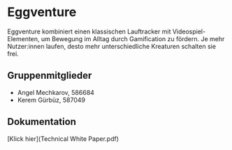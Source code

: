 # Eggventure

Eggventure kombiniert einen klassischen Lauftracker mit Videospiel-Elementen, um Bewegung im Alltag durch Gamification zu fördern. Je mehr Nutzer:innen laufen, desto mehr unterschiedliche Kreaturen schalten sie frei.

## Gruppenmitglieder

- Angel Mechkarov, 586684
- Kerem Gürbüz, 587049

## Dokumentation

[Klick hier](Technical White Paper.pdf)
